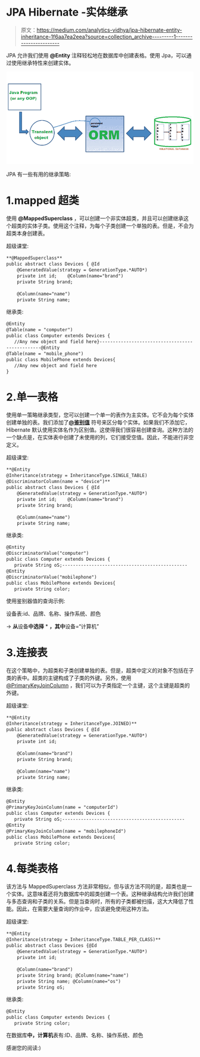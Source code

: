 # JPA Hibernate -实体继承

> 原文：<https://medium.com/analytics-vidhya/jpa-hibernate-entity-inheritance-1f6aa7ea2eea?source=collection_archive---------1----------------------->

JPA 允许我们使用 **@Entity** 注释轻松地在数据库中创建表格。使用 Jpa，可以通过使用继承特性来创建实体。

![](img/723b7721216ce3fd41a61067d12dbc2a.png)

JPA 有一些有用的继承策略:

# 1.mapped 超类

使用 **@MappedSuperclass** ，可以创建一个非实体超类，并且可以创建继承这个超类的实体子类。使用这个注释，为每个子类创建一个单独的表。但是，不会为超类本身创建表。

超级课堂:

```
**@MappedSuperclass**
public abstract class Devices { @Id
    @GeneratedValue(strategy = GenerationType.*AUTO*)
    private int id;    @Column(name="brand")
    private String brand;

    @Column(name="name")
    private String name;
```

继承类:

```
@Entity
@Table(name = "computer")
public class Computer extends Devices {
   //Any new object and field here}------------------------------------------------@Entity
@Table(name = "mobile_phone")
public class MobilePhone extends Devices{
   //Any new object and field here
}
```

# 2.单一表格

使用单一策略继承类型，您可以创建一个单一的表作为主实体。它不会为每个实体创建单独的表。我们添加了[**@鉴别值**](http://twitter.com/DiscriminatorValue) 符号来区分每个实体。如果我们不添加它，Hibernate 默认使用实体名作为区别值。这使得我们很容易创建查询。这种方法的一个缺点是，在实体表中创建了未使用的列，它们接受空值。因此，不能进行非空定义。

超级课堂:

```
**@Entity
@Inheritance(strategy = InheritanceType.SINGLE_TABLE)
@DiscriminatorColumn(name = "device")**
public abstract class Devices { @Id
    @GeneratedValue(strategy = GenerationType.*AUTO*)
    private int id;    @Column(name="brand")
    private String brand;

    @Column(name="name")
    private String name;
```

继承类:

```
@Entity
@DiscriminatorValue("computer")
public class Computer extends Devices {
   private String oS;-----------------------------------------------@Entity
@DiscriminatorValue("mobilephone")
public class MobilePhone extends Devices{
   private String color;
```

使用鉴别器值的查询示例:

设备表:id、品牌、名称、操作系统、颜色

→ **从**设备**中选择** * **，其中**设备=“计算机”

# 3.连接表

在这个策略中，为超类和子类创建单独的表。但是，超类中定义的对象不包括在子类的表中。超类的主键构成了子类的外键。另外，使用 [@PrimaryKeyJoinColumn](http://twitter.com/PrimaryKeyJoinColumn) ，我们可以为子类指定一个主键，这个主键是超类的外键。

超级课堂:

```
**@Entity
@Inheritance(strategy = InheritanceType.JOINED)**
public abstract class Devices { @Id
    @GeneratedValue(strategy = GenerationType.*AUTO*)
    private int id;

    @Column(name="brand")
    private String brand;

    @Column(name="name")
    private String name;
```

继承类:

```
@Entity
@PrimaryKeyJoinColumn(name = "computerId")
public class Computer extends Devices {
   private String oS;----------------------------------------------@Entity
@PrimaryKeyJoinColumn(name = "mobilephoneId")
public class MobilePhone extends Devices{
   private String color;
```

# 4.每类表格

该方法与 MappedSuperclass 方法非常相似，但与该方法不同的是，超类也是一个实体。这意味着还将为数据库中的超类创建一个表。这种继承结构允许我们创建与多态查询和子类的关系。但是当查询时，所有的子类都被扫描，这大大降低了性能。因此，在需要大量查询的作业中，应该避免使用这种方法。

超级课堂:

```
**@Entity
@Inheritance(strategy = InheritanceType.TABLE_PER_CLASS)**
public abstract class Devices {@Id
    @GeneratedValue(strategy = GenerationType.*AUTO*)
    private int id;

    @Column(name="brand")
    private String brand; @Column(name="name")
    private String name; @Column(name="os")
    private String oS;
```

继承类:

```
@Entity
public class Computer extends Devices {
   private String color;
```

在数据库**中，计算机**表有:ID、品牌、名称、操作系统、颜色

感谢您的阅读:)